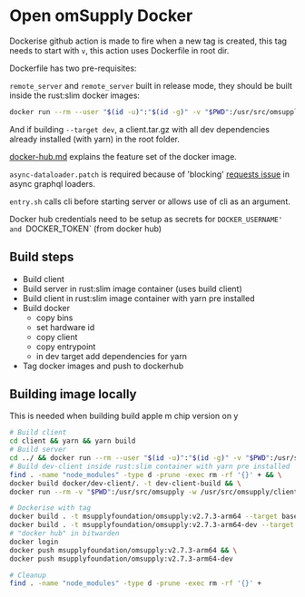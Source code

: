 # Open omSupply Docker

Dockerise github action is made to fire when a new tag is created, this tag needs to start with `v`, this action uses Dockerfile in root dir.

Dockerfile has two pre-requisites:

`remote_server` and `remote_server` built in release mode, they should be built inside the rust:slim docker images: 

```bash
docker run --rm --user "$(id -u)":"$(id -g)" -v "$PWD":/usr/src/omsupply -w /usr/src/omsupply/server rust:slim cargo build --release --bin remote_server --bin remote_server_cli
```

And if building `--target dev`, a client.tar.gz with all dev dependencies already installed (with yarn) in the root folder.

[docker-hub.md](./docker-hub.md) explains the feature set of the docker image.

`async-dataloader.patch` is required because of 'blocking' [requests issue](https://github.com/async-graphql/async-graphql/issues/1716) in async graphql loaders.

`entry.sh` calls cli before starting server or allows use of cli as an argument.

Docker hub credentials need to be setup as secrets for `DOCKER_USERNAME' and `DOCKER_TOKEN` (from docker hub)

## Build steps

* Build client
* Build server in rust:slim image container (uses build client)
* Build client in rust:slim image container with yarn pre installed 
* Build docker
   * copy bins
   * set hardware id
   * copy client
   * copy entrypoint
   * in dev target add dependencies for yarn
* Tag docker images and push to dockerhub

## Building image locally

This is needed when building build apple m chip version on y

```bash
# Build client
cd client && yarn && yarn build
# Build server 
cd ../ && docker run --rm --user "$(id -u)":"$(id -g)" -v "$PWD":/usr/src/omsupply -w /usr/src/omsupply/server rust:slim cargo build --release --bin remote_server --bin remote_server_cli
# Build dev-client inside rust:slim container with yarn pre installed
find . -name "node_modules" -type d -prune -exec rm -rf '{}' + && \
docker build docker/dev-client/. -t dev-client-build && \
docker run --rm -v "$PWD":/usr/src/omsupply -w /usr/src/omsupply/client dev-client-build yarn install

# Dockerise with tag
docker build . -t msupplyfoundation/omsupply:v2.7.3-arm64 --target base && \
docker build . -t msupplyfoundation/omsupply:v2.7.3-arm64-dev --target dev
# "docker hub" in bitwarden
docker login
docker push msupplyfoundation/omsupply:v2.7.3-arm64 && \
docker push msupplyfoundation/omsupply:v2.7.3-arm64-dev

# Cleanup
find . -name "node_modules" -type d -prune -exec rm -rf '{}' +
```